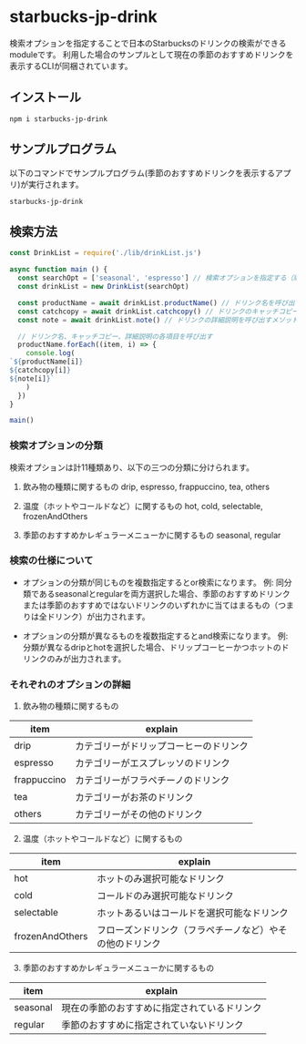 # starbucks-jp-drink
検索オプションを指定することで日本のStarbucksのドリンクの検索ができるmoduleです。
利用した場合のサンプルとして現在の季節のおすすめドリンクを表示するCLIが同梱されています。

## インストール
```shell
npm i starbucks-jp-drink
```

## サンプルプログラム
以下のコマンドでサンプルプログラム(季節のおすすめドリンクを表示するアプリ)が実行されます。

```shell
starbucks-jp-drink
```

## 検索方法
```js
const DrinkList = require('./lib/drinkList.js')

async function main () {
  const searchOpt = ['seasonal', 'espresso'] // 検索オプションを指定する（順不同）
  const drinkList = new DrinkList(searchOpt)

  const productName = await drinkList.productName() // ドリンク名を呼び出すメソッド
  const catchcopy = await drinkList.catchcopy() // ドリンクのキャッチコピーを呼び出すメソッド
  const note = await drinkList.note() // ドリンクの詳細説明を呼び出すメソッド

  // ドリンク名、キャッチコピー、詳細説明の各項目を呼び出す
  productName.forEach((item, i) => {
    console.log(
`${productName[i]}
${catchcopy[i]}
${note[i]}`
    )
  })
}

main()

```

### 検索オプションの分類
検索オプションは計11種類あり、以下の三つの分類に分けられます。

1. 飲み物の種類に関するもの
drip, espresso, frappuccino, tea, others

2. 温度（ホットやコールドなど）に関するもの
hot, cold, selectable, frozenAndOthers

3. 季節のおすすめかレギュラーメニューかに関するもの
seasonal, regular

### 検索の仕様について
- オプションの分類が同じものを複数指定するとor検索になります。
例: 同分類であるseasonalとregularを両方選択した場合、季節のおすすめドリンクまたは季節のおすすめではないドリンクのいずれかに当てはまるもの（つまりは全ドリンク）が出力されます。

- オプションの分類が異なるものを複数指定するとand検索になります。
例: 分類が異なるdripとhotを選択した場合、ドリップコーヒーかつホットのドリンクのみが出力されます。

### それぞれのオプションの詳細
1. 飲み物の種類に関するもの

|  item  |  explain  |
| ---- | ---- |
|  drip  |  カテゴリーがドリップコーヒーのドリンク  |
|  espresso  |  カテゴリーがエスプレッソのドリンク  |
|  frappuccino  |  カテゴリーがフラペチーノのドリンク  |
|  tea  |  カテゴリーがお茶のドリンク  |
|  others  |  カテゴリーがその他のドリンク  |

2. 温度（ホットやコールドなど）に関するもの

|  item  |  explain  |
| ---- | ---- |
|  hot  |  ホットのみ選択可能なドリンク  |
|  cold  |  コールドのみ選択可能なドリンク  |
|  selectable  |  ホットあるいはコールドを選択可能なドリンク  |
|  frozenAndOthers  |  フローズンドリンク（フラペチーノなど）やその他のドリンク  |

3. 季節のおすすめかレギュラーメニューかに関するもの

|  item  |  explain  |
| ---- | ---- |
|  seasonal  |  現在の季節のおすすめに指定されているドリンク  |
|  regular  |  季節のおすすめに指定されていないドリンク  |

